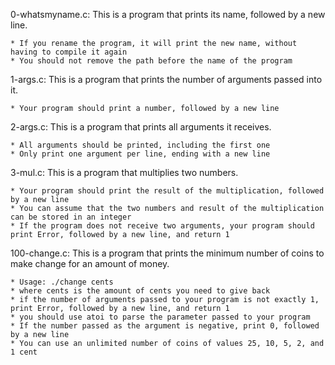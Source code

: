 0-whatsmyname.c: This is a program that prints its name, followed by a new line.

	* If you rename the program, it will print the new name, without having to compile it again
	* You should not remove the path before the name of the program

1-args.c: This is a program that prints the number of arguments passed into it.

	* Your program should print a number, followed by a new line

2-args.c: This is a program that prints all arguments it receives.

	* All arguments should be printed, including the first one
	* Only print one argument per line, ending with a new line

3-mul.c: This is a program that multiplies two numbers.

	* Your program should print the result of the multiplication, followed by a new line
	* You can assume that the two numbers and result of the multiplication can be stored in an integer
	* If the program does not receive two arguments, your program should print Error, followed by a new line, and return 1

100-change.c: This is a program that prints the minimum number of coins to make change for an amount of money.

	* Usage: ./change cents
	* where cents is the amount of cents you need to give back
	* if the number of arguments passed to your program is not exactly 1, print Error, followed by a new line, and return 1
	* you should use atoi to parse the parameter passed to your program
	* If the number passed as the argument is negative, print 0, followed by a new line
	* You can use an unlimited number of coins of values 25, 10, 5, 2, and 1 cent
